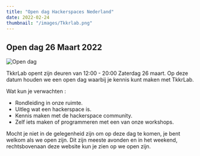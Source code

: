 ```yaml
---
title: "Open dag Hackerspaces Nederland"
date: 2022-02-24
thumbnail: "/images/Tkkrlab.png"
---
```

## Open dag 26 Maart 2022

<img alt="Open dag" src="/images/Tkkrlab.png" align="middle">

TkkrLab opent zijn deuren van 12:00 - 20:00 Zaterdag 26 maart. Op deze datum houden we een open dag waarbij je kennis kunt maken met TkkrLab.

Wat kun je verwachten : 

* Rondleiding in onze ruimte.
* Uitleg wat een hackerspace is.
* Kennis maken met de hackerspace community.
* Zelf iets maken of programmeren met een van onze workshops.

Mocht je niet in de gelegenheid zijn om op deze dag te komen, je bent welkom als we open zijn. Dit zijn meeste avonden en in het weekend, rechtsbovenaan deze website kun je zien op we open zijn.